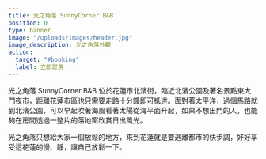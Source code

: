 ```yaml
---
title: 光之角落 SunnyCorner B&B
position: 0
type: banner
image: "/uploads/images/header.jpg"
image_description: 光之角落外觀
action:
  target: "#booking"
  label: 立即訂房
---
```


光之角落 SunnyCorner B&B 位於花蓮市北濱街，臨近北濱公園及著名景點東大門夜市，距離花蓮市區也只需要走路十分鐘即可抵達。面對著太平洋，過個馬路就到北濱公園，可以早起吹著海風看著太陽從海平面升起，如果不想出門的人，也能夠在房間透過一整片的落地窗欣賞日出風光。

光之角落只想給大家一個放鬆的地方，來到花蓮就是要逃離都市的快步調，好好享受這花蓮的慢、靜，讓自己放鬆一下。
